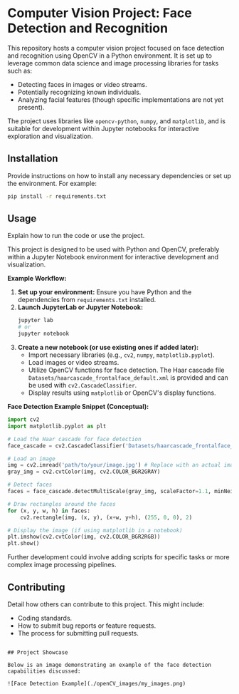 # Computer Vision Project: Face Detection and Recognition

This repository hosts a computer vision project focused on face detection and recognition using OpenCV in a Python environment. It is set up to leverage common data science and image processing libraries for tasks such as:

- Detecting faces in images or video streams.
- Potentially recognizing known individuals.
- Analyzing facial features (though specific implementations are not yet present).

The project uses libraries like `opencv-python`, `numpy`, and `matplotlib`, and is suitable for development within Jupyter notebooks for interactive exploration and visualization.

## Installation

Provide instructions on how to install any necessary dependencies or set up the environment. For example:

```bash
pip install -r requirements.txt
```

## Usage

Explain how to run the code or use the project.

This project is designed to be used with Python and OpenCV, preferably within a Jupyter Notebook environment for interactive development and visualization.

**Example Workflow:**

1.  **Set up your environment:** Ensure you have Python and the dependencies from `requirements.txt` installed.
2.  **Launch JupyterLab or Jupyter Notebook:**
    ```bash
    jupyter lab
    # or
    jupyter notebook
    ```
3.  **Create a new notebook (or use existing ones if added later):**
    - Import necessary libraries (e.g., `cv2`, `numpy`, `matplotlib.pyplot`).
    - Load images or video streams.
    - Utilize OpenCV functions for face detection. The Haar cascade file `Datasets/haarcascade_frontalface_default.xml` is provided and can be used with `cv2.CascadeClassifier`.
    - Display results using `matplotlib` or OpenCV's display functions.

**Face Detection Example Snippet (Conceptual):**

```python
import cv2
import matplotlib.pyplot as plt

# Load the Haar cascade for face detection
face_cascade = cv2.CascadeClassifier('Datasets/haarcascade_frontalface_default.xml')

# Load an image
img = cv2.imread('path/to/your/image.jpg') # Replace with an actual image path
gray_img = cv2.cvtColor(img, cv2.COLOR_BGR2GRAY)

# Detect faces
faces = face_cascade.detectMultiScale(gray_img, scaleFactor=1.1, minNeighbors=5)

# Draw rectangles around the faces
for (x, y, w, h) in faces:
    cv2.rectangle(img, (x, y), (x+w, y+h), (255, 0, 0), 2)

# Display the image (if using matplotlib in a notebook)
plt.imshow(cv2.cvtColor(img, cv2.COLOR_BGR2RGB))
plt.show()
```

Further development could involve adding scripts for specific tasks or more complex image processing pipelines.

## Contributing

Detail how others can contribute to this project. This might include:

- Coding standards.
- How to submit bug reports or feature requests.
- The process for submitting pull requests.
```

## Project Showcase

Below is an image demonstrating an example of the face detection capabilities discussed:

![Face Detection Example](./openCV_images/my_images.png)